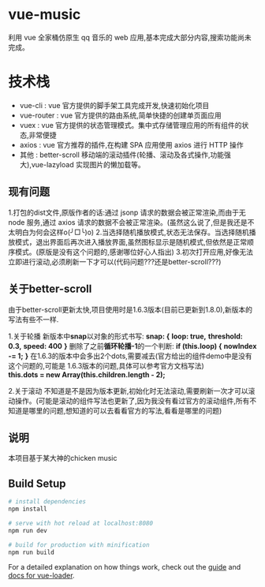 # vue-music

利用 vue 全家桶仿原生 qq 音乐的 web 应用,基本完成大部分内容,搜索功能尚未完成。

# 技术栈

- vue-cli : vue 官方提供的脚手架工具完成开发,快速初始化项目
- vue-router : vue 官方提供的路由系统,简单快捷的创建单页面应用
- vuex : vue 官方提供的状态管理模式。集中式存储管理应用的所有组件的状态,非常便捷
- axios : vue 官方推荐的插件,在构建 SPA 应用使用 axios 进行 HTTP 操作
- 其他 : better-scroll 移动端的滚动插件(轮播、滚动及各式操作,功能强大),vue-lazyload   实现图片的懒加载等。

## 现有问题

1.打包的dist文件,原版作者的话:通过 jsonp 请求的数据会被正常渲染,而由于无 node 服务,通过 axios 请求的数据不会被正常渲染。(虽然这么说了,但是我还是不太明白为何会这样o(╯□╰)o)
2.当选择随机播放模式,状态无法保存。当选择随机播放模式，退出界面后再次进入播放界面,虽然图标显示是随机模式,但依然是正常顺序模式。(原版是没有这个问题的,感谢哪位好心人指出)
3.初次打开应用,好像无法立即进行滚动,必须刷新一下才可以(代码问题???还是better-scroll???)

## 关于better-scroll
由于better-scroll更新太快,项目使用时是1.6.3版本(目前已更新到1.8.0),新版本的写法有些不一样.

1.关于轮播
  新版本中**snap**以对象的形式书写:
   **snap: {**
          **loop: true,**
          **threshold: 0.3,** 
          **speed: 400**
        **}**
  删除了之前**循环轮播-1**的一个判断:
   **if (this.loop) {**
          **nowIndex -= 1;**
        **}**
  在1.6.3的版本中会多出2个dots,需要减去(官方给出的组件demo中是没有这个问题的,可能是     1.6.3版本的问题,具体可以参考官方文档写法)  
   **this.dots = new Array(this.children.length - 2);**

2.关于滚动
   不知道是不是因为版本更新,初始化时无法滚动,需要刷新一次才可以滚动操作。(可能是滚动的组件写法也更新了,因为我没有看过官方的滚动组件,所有不知道是哪里的问题,想知道的可以去看看官方的写法,看看是哪里的问题)

## 说明
  本项目基于某大神的chicken music

  
## Build Setup

``` bash
# install dependencies
npm install

# serve with hot reload at localhost:8080
npm run dev

# build for production with minification
npm run build
```


For a detailed explanation on how things work, check out the [guide](http://vuejs-templates.github.io/webpack/) and [docs for vue-loader](http://vuejs.github.io/vue-loader).
